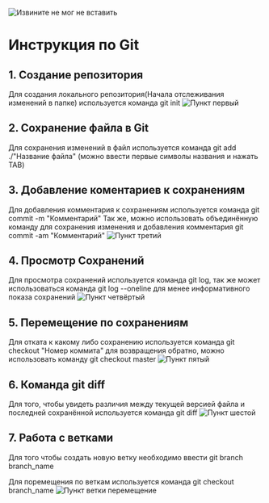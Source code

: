![Извините не мог не вставить](Rm.jpg)
# Инструкция по Git
 ## 1. Создание репозитория
 Для создания локального репозитория(Начала отслеживания изменений в папке) используется команда git init
 ![Пункт первый](punkt_1.png)
 ## 2. Сохранение файла в Git
 Для сохранения изменений в файл используется команда git add ./"Название файла" (можно ввести первые символы названия и нажать TAB)
 ## 3. Добавление коментариев к сохранениям
 Для добавления комментария к сохранениям используется команда git commit -m "Комментарий"
 Так же, можно использовать объединённую команду для сохранения изменения и добавления комментария git commit -am "Комментарий"
 ![Пункт третий](punkt_3.png)
## 4. Просмотр Сохранений
Для просмотра сохранений используется команда git log, так же может использоваться команда git log --oneline для менее информативного показа сохранений
 ![Пункт четвёртый](punkt_4.png)
## 5. Перемещение по сохранениям
Для отката к какому либо сохранению используется команда git checkout "Номер коммита" для возвращения обратно, можно использовать команду git checkout master
 ![Пункт пятый](punkt_5.png)
 ## 6. Команда git diff
 Для того, чтобы увидеть различия между текущей версией файла и последней сохранённой используется команда git diff
 ![Пункт шестой](punkt_6.png)
 ## 7. Работа с ветками
 Для того чтобы создать новую ветку необходимо ввести git branch branch_name

 Для поремещения по веткам используется команда git checkout branch_name
![Пункт ветки перемещение](peremechenie.png)